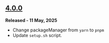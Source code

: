 ## [4.0.0](https://github.com/nishkohli96/rhf-mui-components/tree/v4.0.0)

**Released - 11 May, 2025**

- Change packageManager from `yarn` to `pnpm`
- Update `setup.sh` script.

